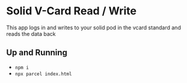 # Solid V-Card Read / Write

This app logs in and writes to your solid pod in the vcard standard and reads the data back

## Up and Running

- `npm i`
- `npx parcel index.html`
